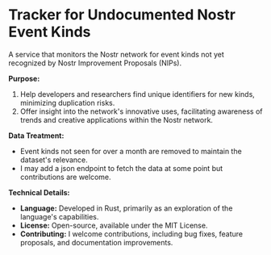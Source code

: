 # Tracker for Undocumented Nostr Event Kinds
A service that monitors the Nostr network for event kinds not yet recognized by Nostr Improvement Proposals (NIPs).

**Purpose:**
1. Help developers and researchers find unique identifiers for new kinds, minimizing duplication risks.
2. Offer insight into the network's innovative uses, facilitating awareness of trends and creative applications within the Nostr network.

**Data Treatment:**
- Event kinds not seen for over a month are removed to maintain the dataset's relevance.
- I may add a json endpoint to fetch the data at some point but contributions are welcome.

**Technical Details:**
- **Language:** Developed in Rust, primarily as an exploration of the language's capabilities.
- **License:** Open-source, available under the MIT License.
- **Contributing:** I welcome contributions, including bug fixes, feature proposals, and documentation improvements.
